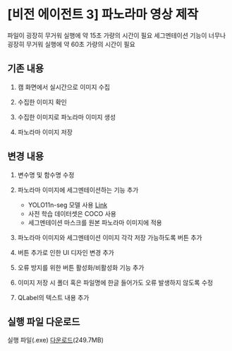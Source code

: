 # [비전 에이전트 3] 파노라마 영상 제작
파일이 굉장히 무거워 실행에 약 15초 가량의 시간이 필요
세그멘테이션 기능이 너무나 굉장히 무거워 실행에 약 60초 가량의 시간이 필요

## 기존 내용
1. 캠 화면에서 실시간으로 이미지 수집

2. 수집한 이미지 확인

3. 수집한 이미지로 파노라마 이미지 생성

4. 파노라마 이미지 저장

## 변경 내용
1. 변수명 및 함수명 수정

2. 파노라마 이미지에 세그멘테이션하는 기능 추가
    - YOLO11n-seg 모델 사용 [Link](https://docs.ultralytics.com/tasks/segment/)
    - 사전 학습 데이터셋은 COCO 사용
    - 세그멘테이션 마스크를 원본 파노라마 이미지에 적용

3. 파노라마 이미지와 세그멘테이션 이미지 각각 저장 가능하도록 버튼 추가

4. 버튼 추가로 인한 UI 디자인 변경 추가

5. 오류 방지를 위한 버튼 활성화/비활성화 기능 추가

6. 이미지 저장 시 폴더 혹은 파일명에 한글 들어가도 오류 발생하지 않도록 수정

7. QLabel의 텍스트 내용 추가

## 실행 파일 다운로드
실행 파일(.exe) [다운로드](https://drive.google.com/file/d/1nFmUHVnfCWFD4EqcLC-DcNbzDi1UHLAv/view?usp=sharing)(249.7MB)